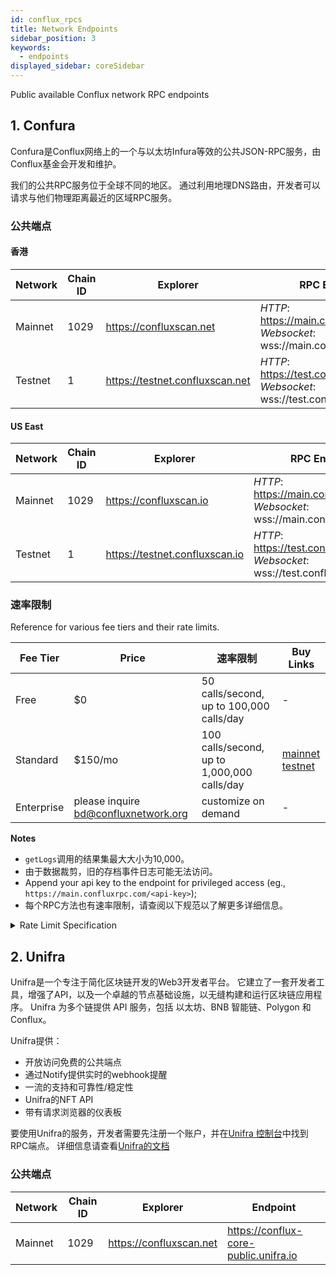 ```yaml
---
id: conflux_rpcs
title: Network Endpoints
sidebar_position: 3
keywords:
  - endpoints
displayed_sidebar: coreSidebar
---
```


Public available Conflux network RPC endpoints

## 1. Confura

Confura是Conflux网络上的一个与以太坊Infura等效的公共JSON-RPC服务，由Conflux基金会开发和维护。

我们的公共RPC服务位于全球不同的地区。 通过利用地理DNS路由，开发者可以请求与他们物理距离最近的区域RPC服务。

### 公共端点

#### 香港

| Network | Chain ID | Explorer                        | RPC Endpoint                                                                            |
| ------- | -------- | ------------------------------- | --------------------------------------------------------------------------------------- |
| Mainnet | 1029     | https://confluxscan.net         | *HTTP*: https://main.confluxrpc.com<br/>*Websocket*: wss://main.confluxrpc.com/ws |
| Testnet | 1        | https://testnet.confluxscan.net | *HTTP*: https://test.confluxrpc.com<br/>*Websocket*: wss://test.confluxrpc.com/ws |

#### US East

| Network | Chain ID | Explorer                       | RPC Endpoint                                                                            |
| ------- | -------- | ------------------------------ | --------------------------------------------------------------------------------------- |
| Mainnet | 1029     | https://confluxscan.io         | *HTTP*: https://main.confluxrpc.org<br/>*Websocket*: wss://main.confluxrpc.org/ws |
| Testnet | 1        | https://testnet.confluxscan.io | *HTTP*: https://test.confluxrpc.org<br/>*Websocket*: wss://test.confluxrpc.org/ws |

### 速率限制

Reference for various fee tiers and their rate limits.

| Fee Tier   | Price                                | 速率限制                                        | Buy Links                                                                                                                                                                                                                                    |
| ---------- | ------------------------------------ | ------------------------------------------- | -------------------------------------------------------------------------------------------------------------------------------------------------------------------------------------------------------------------------------------------- |
| Free       | $0                                   | 50 calls/second, up to  100,000 calls/day   | -                                                                                                                                                                                                                                            |
| Standard   | $150/mo                              | 100 calls/second, up to 1,000,000 calls/day | [mainnet](https://confluxhub.io/payment/consumer/app/subscription/0x33A9451ee070d750a077C93f71D2cFcD0180Fa7D) <br/> [testnet](https://test.confluxhub.io/payment/consumer/app/subscription/0x4805C5B2741088B8458ed781083eA8940186E477) |
| Enterprise | please inquire bd@confluxnetwork.org | customize on demand                         | -                                                                                                                                                                                                                                            |

**Notes**
- `getLogs`调用的结果集最大大小为10,000。
- 由于数据裁剪，旧的存档事件日志可能无法访问。
- Append your api key to the endpoint for privileged access (eg., `https://main.confluxrpc.com/<api-key>`);
- 每个RPC方法也有速率限制，请查阅以下规范以了解更多详细信息。

<details>
<summary>Rate Limit Specification</summary>

| RPC Method          | Free tier                                | Standard Tier                                 | Comment                                                                                   |
| ------------------- | ---------------------------------------- | --------------------------------------------- | ----------------------------------------------------------------------------------------- |
| all                 | QPS < 50; <br/> daily total < 100k | QPS < 100; <br/> daily total < 1million | overall RPC requests                                                                      |
| cfx_getLogs         | QPS < 5                                  | QPS < 20                                      | -                                                                                         |
| cfx_call            | QPS < 5                                  | QPS < 50                                      | -                                                                                         |
| cfx_getBlockBy*     | QPS < 5                                  | QPS < 20                                      | includes: <br/> `cfx_getBlockByHash`, <br/>`cfx_getBlockByEpochNumber`        |
| cfx_getTransaction* | QPS < 5                                  | QPS < 20                                      | includes: <br/> `cfx_getTransactionByHash`, <br/> `cfx_getTransactionReceipt` |
| debug RPC           | not supported                            | QPS < 20                                      | includes: <br/> `cfx_getEpochReceipts` etc.                                         |
| trace RPC           | not supported                            | QPS < 20                                      | includes: <br/> `trace_block`, `trace_filter`, `trace_transaction`                  |
| filter API          | not supported                            | supported                                     | includes: <br/> `cfx_newFilter`, `cfx_getFilterChanges` etc.                        |

</details>

## 2. Unifra

Unifra是一个专注于简化区块链开发的Web3开发者平台。 它建立了一套开发者工具，增强了API，以及一个卓越的节点基础设施，以无缝构建和运行区块链应用程序。 Unifra 为多个链提供 API 服务，包括 以太坊、BNB 智能链、Polygon 和 Conflux。

Unifra提供：

- 开放访问免费的公共端点
- 通过Notify提供实时的webhook提醒
- 一流的支持和可靠性/稳定性
- Unifra的NFT API
- 带有请求浏览器的仪表板

要使用Unifra的服务，开发者需要先注册一个账户，并在[Unifra 控制台](https://console.unifra.io/)中找到RPC端点。 详细信息请查看[Unifra的文档](https://docs.unifra.io/)

### 公共端点

| Network | Chain ID | Explorer                | Endpoint                              |
| ------- | -------- | ----------------------- | ------------------------------------- |
| Mainnet | 1029     | https://confluxscan.net | https://conflux-core-public.unifra.io |
